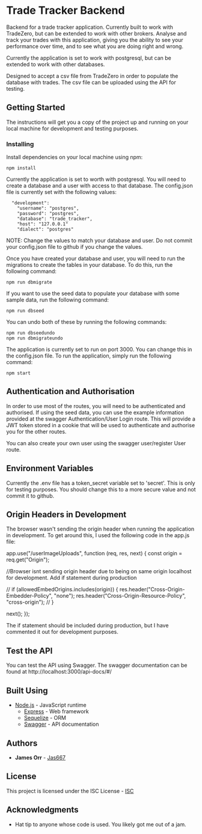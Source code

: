 # Trade Tracker Backend

Backend for a trade tracker application. Currently built to work with TradeZero, but can be extended to work with other brokers. Analyse and track your trades with this application, giving you the ability to see your performance over time, and to see what you are doing right and wrong. 

Currently the application is set to work with postgresql, but can be extended to work with other databases.

Designed to accept a csv file from TradeZero in order to populate the database with trades. The csv file can be uploaded using the API for testing.

## Getting Started

The instructions will get you a copy of the project up and running on your local machine for development and testing purposes.

### Installing

Install dependencies on your local machine using npm:

```
npm install
```

Currently the application is set to worth with postgresql. You will need to create a database and a user with access to that database. The config.json file is currently set with the following values:

```
  "development":
    "username": "postgres",
    "password": "postgres",
    "database": "trade_tracker",
    "host": "127.0.0.1"
    "dialect": "postgres"
```
NOTE: Change the values to match your database and user. Do not commit your config.json file to github if you change the values.

Once you have created your database and user, you will need to run the migrations to create the tables in your database. To do this, run the following command:

```
npm run dbmigrate
```
If you want to use the seed data to populate your database with some sample data, run the following command:

```
npm run dbseed
```

You can undo both of these by running the following commands:

```
npm run dbseedundo
npm run dbmigrateundo
```

The application is currently set to run on port 3000. You can change this in the config.json file. To run the application, simply run the following command:

```
npm start
```

## Authentication and Authorisation

In order to use most of the routes, you will need to be authenticated and authorised. If using the seed data, you can use the example information provided at the swagger Authentication/User Login route. This will provide a JWT token stored in a cookie that will be used to authenticate and authorise you for the other routes. 

You can also create your own user using the swagger user/register User route.

## Environment Variables

Currently the .env file has a token_secret variable set to 'secret'. This is only for testing purposes. You should change this to a more secure value and not commit it to github.

## Origin Headers in Development

The browser wasn't sending the origin header when running the application in development. To get around this, I used the following code in the app.js file:

app.use("/userImageUploads", function (req, res, next) {
  const origin = req.get("Origin");

  //Browser isnt sending origin header due to being on same origin localhost for development. Add if statement during production
  
  // if (allowedEmbedOrigins.includes(origin)) {
    res.header("Cross-Origin-Embedder-Policy", "none");
    res.header("Cross-Origin-Resource-Policy", "cross-origin");
  // }

  next();
});

The if statement should be included during production, but I have commented it out for development purposes.

## Test the API

You can test the API using Swagger. The swagger documentation can be found at http://localhost:3000/api-docs/#/

## Built Using

 - [Node.js](https://nodejs.org/en/) - JavaScript runtime
      - [Express](https://expressjs.com/) - Web framework
      - [Sequelize](https://sequelize.org/) - ORM
      - [Swagger](https://swagger.io/) - API documentation

## Authors

  - **James Orr** -
    [Jas667](https://github.com/Jas667)

## License

This project is licensed under the ISC License - [ISC](https://opensource.org/licenses/ISC)

## Acknowledgments

  - Hat tip to anyone whose code is used. You likely got me out of a jam.
